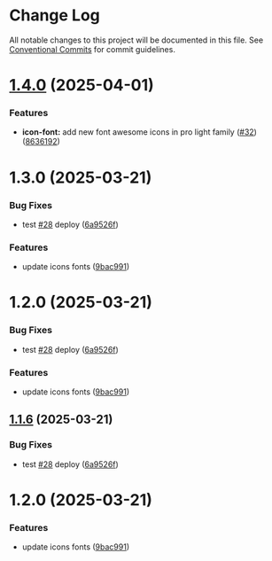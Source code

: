 # Change Log

All notable changes to this project will be documented in this file.
See [Conventional Commits](https://conventionalcommits.org) for commit guidelines.

# [1.4.0](https://github.com/Flash-Global66/b2b-ui-framework/compare/@flash-global66/b2b-ui-icon-font@1.3.0...@flash-global66/b2b-ui-icon-font@1.4.0) (2025-04-01)


### Features

* **icon-font:** add new font awesome icons in pro light family ([#32](https://github.com/Flash-Global66/b2b-ui-framework/issues/32)) ([8636192](https://github.com/Flash-Global66/b2b-ui-framework/commit/86361921ac0861a93c9ce8407472ba40f05fcd67))





# 1.3.0 (2025-03-21)


### Bug Fixes

* test [#28](https://github.com/Flash-Global66/b2b-ui-framework/issues/28) deploy ([6a9526f](https://github.com/Flash-Global66/b2b-ui-framework/commit/6a9526f986d683e05284d289c3022e35e1c7a590))


### Features

* update icons fonts ([9bac991](https://github.com/Flash-Global66/b2b-ui-framework/commit/9bac991241985f9cc004ebce85f2183b69e7fbd8))





# 1.2.0 (2025-03-21)


### Bug Fixes

* test [#28](https://github.com/Flash-Global66/b2b-ui-framework/issues/28) deploy ([6a9526f](https://github.com/Flash-Global66/b2b-ui-framework/commit/6a9526f986d683e05284d289c3022e35e1c7a590))


### Features

* update icons fonts ([9bac991](https://github.com/Flash-Global66/b2b-ui-framework/commit/9bac991241985f9cc004ebce85f2183b69e7fbd8))





## [1.1.6](https://github.com/Flash-Global66/b2b-ui-framework/compare/@flash-global66/b2b-ui-icon-font@1.2.0...@flash-global66/b2b-ui-icon-font@1.1.6) (2025-03-21)


### Bug Fixes

* test [#28](https://github.com/Flash-Global66/b2b-ui-framework/issues/28) deploy ([6a9526f](https://github.com/Flash-Global66/b2b-ui-framework/commit/6a9526f986d683e05284d289c3022e35e1c7a590))





# 1.2.0 (2025-03-21)


### Features

* update icons fonts ([9bac991](https://github.com/Flash-Global66/b2b-ui-framework/commit/9bac991241985f9cc004ebce85f2183b69e7fbd8))

